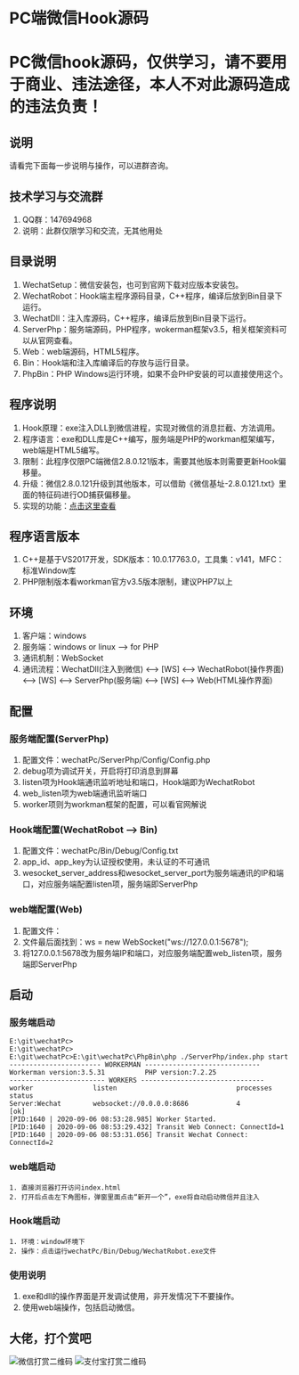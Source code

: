 <h1 align="left">PC端微信Hook源码</h1>

# PC微信hook源码，仅供学习，请不要用于商业、违法途径，本人不对此源码造成的违法负责！

## 说明
请看完下面每一步说明与操作，可以进群咨询。

## 技术学习与交流群
1. QQ群：147694968
2. 说明：此群仅限学习和交流，无其他用处

## 目录说明
1. WechatSetup：微信安装包，也可到官网下载对应版本安装包。
2. WechatRobot：Hook端主程序源码目录，C++程序，编译后放到Bin目录下运行。
3. WechatDll：注入库源码，C++程序，编译后放到Bin目录下运行。
4. ServerPhp：服务端源码，PHP程序，wokerman框架v3.5，相关框架资料可以从官网查看。
5. Web：web端源码，HTML5程序。
6. Bin：Hook端和注入库编译后的存放与运行目录。
7. PhpBin：PHP Windows运行环境，如果不会PHP安装的可以直接使用这个。

## 程序说明
1. Hook原理：exe注入DLL到微信进程，实现对微信的消息拦截、方法调用。
2. 程序语言：exe和DLL库是C++编写，服务端是PHP的workman框架编写，web端是HTML5编写。
3. 限制：此程序仅限PC端微信2.8.0.121版本，需要其他版本则需要更新Hook偏移量。
4. 升级：微信2.8.0.121升级到其他版本，可以借助《微信基址-2.8.0.121.txt》里面的特征码进行OD捕获偏移量。
5. 实现的功能：[点击这里查看](https://github.com/chengciming/wechatPc/blob/master/WechatDll/WechatDll/WechatOffset.h)

## 程序语言版本
1. C++是基于VS2017开发，SDK版本：10.0.17763.0，工具集：v141，MFC：标准Window库
2. PHP限制版本看workman官方v3.5版本限制，建议PHP7以上

## 环境
1. 客户端：windows
2. 服务端：windows or linux --> for PHP
3. 通讯机制：WebSocket
4. 通讯流程：WechatDll(注入到微信) <--> [WS] <--> WechatRobot(操作界面) <--> [WS] <--> ServerPhp(服务端) <--> [WS] <--> Web(HTML操作界面)

## 配置

### 服务端配置(ServerPhp)
1. 配置文件：wechatPc/ServerPhp/Config/Config.php
2. debug项为调试开关，开启将打印消息到屏幕
3. listen项为Hook端通讯监听地址和端口，Hook端即为WechatRobot
4. web_listen项为web端通讯监听端口
5. worker项则为workman框架的配置，可以看官网解说
### Hook端配置(WechatRobot --> Bin)
1. 配置文件：wechatPc/Bin/Debug/Config.txt
2. app_id、app_key为认证授权使用，未认证的不可通讯
3. wesocket_server_address和wesocket_server_port为服务端通讯的IP和端口，对应服务端配置listen项，服务端即ServerPhp
### web端配置(Web)
1. 配置文件：
2. 文件最后面找到：ws = new WebSocket("ws://127.0.0.1:5678");
3. 将127.0.0.1:5678改为服务端IP和端口，对应服务端配置web_listen项，服务端即ServerPhp

## 启动

### 服务端启动
```shell
E:\git\wechatPc>
E:\git\wechatPc>
E:\git\wechatPc>E:\git\wechatPc\PhpBin\php ./ServerPhp/index.php start
----------------------- WORKERMAN -----------------------------
Workerman version:3.5.31          PHP version:7.2.25
------------------------ WORKERS -------------------------------
worker               listen                              processes status
Server:Wechat        websocket://0.0.0.0:8686            4         [ok]
[PID:1640 | 2020-09-06 08:53:28.985] Worker Started.
[PID:1640 | 2020-09-06 08:53:29.432] Transit Web Connect: ConnectId=1
[PID:1640 | 2020-09-06 08:53:31.056] Transit Wechat Connect: ConnectId=2
```
### web端启动
```shell
1. 直接浏览器打开访问index.html
2. 打开后点击左下角图标，弹窗里面点击“新开一个”，exe将自动启动微信并且注入
```
### Hook端启动
```shell
1. 环境：window环境下
2. 操作：点击运行wechatPc/Bin/Debug/WechatRobot.exe文件
```

### 使用说明
1. exe和dll的操作界面是开发调试使用，非开发情况下不要操作。
2. 使用web端操作，包括启动微信。

## 大佬，打个赏吧
![微信打赏二维码](https://github.com/chengciming/wechatPc/blob/master/images/微信打赏二维码.jpg)
![支付宝打赏二维码](https://github.com/chengciming/wechatPc/blob/master/images/支付宝打赏二维码.jpg)
